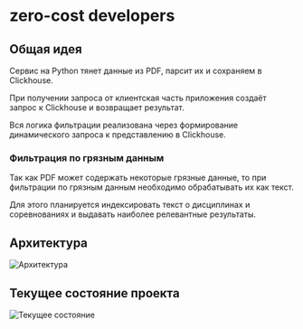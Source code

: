 # zero-cost developers

## Общая идея

Сервис на Python тянет данные из PDF, парсит их и сохраняем в Clickhouse.

При получении запроса от клиентская часть приложения создаёт запрос к Clickhouse и возвращает результат.

Вся логика фильтрации реализована через формирование динамического запроса к представлению в Clickhouse.

### Фильтрация по грязным данным

Так как PDF может содержать некоторые грязные данные, то при фильтрации по грязным данным необходимо обрабатывать их как текст.

Для этого планируется индексировать текст о дисциплинах и соревнованиях и выдавать наиболее релевантные результаты.

## Архитектура

![Архитектура](images/arch.png)

## Текущее состояние проекта

![Текущее состояние](images/state.png)



